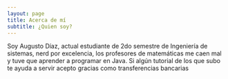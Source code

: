 ```yaml
---
layout: page
title: Acerca de mí
subtitle: ¿Quien soy?
---
```


Soy Augusto Díaz, actual estudiante de 2do semestre de Ingeniería de sistemas, nerd por excelencia, los profesores de matemáticas me caen mal 
y tuve que aprender a programar en Java. Si algún tutorial de los que subo te ayuda a servir acepto gracias como transferencias bancarias

